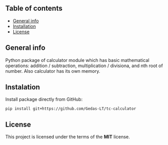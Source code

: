 ## Table of contents
* [General info](#general-info)
* [Installation](#installation)
* [License](#license)

## General info
Python package of calculator module which has basic mathematical operations: addition / subtraction, multiplication / divisiona, and nth root of number. Also calculator has its own memory. 

## Instalation
Install package directly from GitHub:
```
pip install git+https://github.com/Gedas-LT/tc-calculator
```

## License
This project is licensed under the terms of the **MIT** license.